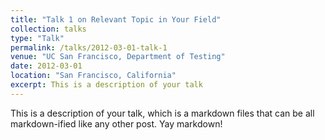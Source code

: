 ```yaml
---
title: "Talk 1 on Relevant Topic in Your Field"
collection: talks
type: "Talk"
permalink: /talks/2012-03-01-talk-1
venue: "UC San Francisco, Department of Testing"
date: 2012-03-01
location: "San Francisco, California"
excerpt: This is a description of your talk
---
```


This is a description of your talk, which is a markdown files that can be all markdown-ified like any other post. Yay markdown!

